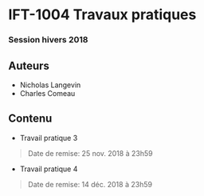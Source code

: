 # IFT-1004 Travaux pratiques

### Session hivers 2018

## Auteurs
- Nicholas Langevin
- Charles Comeau 

## Contenu
- Travail pratique 3
> Date de remise: 25 nov. 2018 à 23h59
- Travail pratique 4
> Date de remise: 14 déc. 2018 à 23h59
